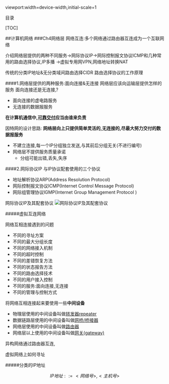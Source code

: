 viewport:width=device-width,initial-scale=1

目录

[TOC]

##计算机网络
###Ch4网络层
网络互连:多个网络通过路由器互连成为一个互联网络

介绍网络层提供的两种不同服务->网际协议IP->网际控制报文协议ICMP和几种常用的路由选择协议,IP多播
->虚拟专用网VPN,网络地址转换NAT

传统的分类IP地址&无分类域间路由选择CIDR
路由选择协议的工作原理

####1.网络层提供的两种服务:面向连接&无连接
网络层应该向运输层提供怎样的服务
面向连接还是无连接,?

+ 面向连接的虚电路服务
+ 无连接的数据报服务

**在计算机通信中,<u>可靠交付</u>应当由谁来负责**

因特网的设计思路:
**网络层向上只提供简单灵活的,无连接的,尽最大努力交付的数据报服务**

+ 不建立连接,每一个IP分组独立发送,与其前后分组无关(不进行编号)
+ 网络层不提供服务质量承诺
	- 分组可能出错,丢失,失序

####2.网际协议IP
与IP协议配套使用的三个协议

+ 地址解析协议ARP(Address Resolution Protocol)	
+ 网际控制报文协议ICMP(Internet Control Message Protocol)
+ 网际组管理协议IGMP(Internet Group Management Protocol )

网际协议IP及其配套协议
![网际协议IP及其配套协议][0]

#####虚拟互连网络

网络互相连接遇到的问题

+ 不同的寻址方案
+ 不同的最大分组长度
+ 不同的网络接入机制
+ 不同的超时控制
+ 不同的差错恢复方法
+ 不同的状态报告方法
+ 不同的路由选择技术
+ 不同的用户接入控制
+ 不同的服务:面向连接,无连接
+ 不同的管理与控制方式


将网络互相连接起来要使用一些**中间设备**

+ 物理层使用的中间设备叫做<u>转发器repeater</u>
+ 数据链路层使用的中间设备叫做<u>网桥/桥接器</u>
+ 网络层使用的中间设备叫做<u>路由器</u>
+ 网络层以上使用的中间设备叫做<u>网关(gateway)</u>

异构网络通过路由器互连,

虚拟网络上如何寻址

#####分类的IP地址

$$IP地址::={<网络号>,<主机号>}$$

[0]:http://cjhgo.sinaapp.com/CS/ComputerNetwork/images/internetlayer.gif